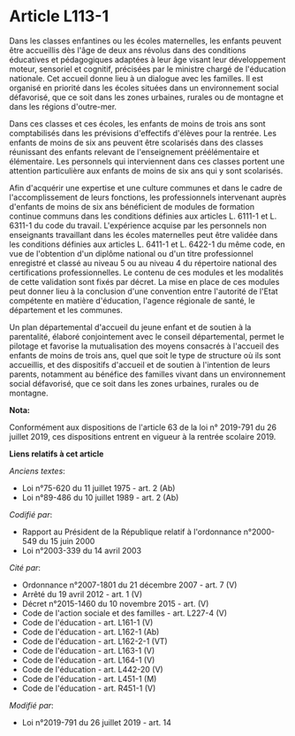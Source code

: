 # Article L113-1

Dans les classes enfantines ou les écoles maternelles, les enfants peuvent être accueillis dès l'âge de deux ans révolus dans
des conditions éducatives et pédagogiques adaptées à leur âge visant leur développement moteur, sensoriel et cognitif,
précisées par le ministre chargé de l'éducation nationale. Cet accueil donne lieu à un dialogue avec les familles. Il est
organisé en priorité dans les écoles situées dans un environnement social défavorisé, que ce soit dans les zones urbaines,
rurales ou de montagne et dans les régions d'outre-mer.

Dans ces classes et ces écoles, les enfants de moins de trois ans sont comptabilisés dans les prévisions d'effectifs d'élèves
pour la rentrée. Les enfants de moins de six ans peuvent être scolarisés dans des classes réunissant des enfants relevant de
l'enseignement préélémentaire et élémentaire. Les personnels qui interviennent dans ces classes portent une attention
particulière aux enfants de moins de six ans qui y sont scolarisés.

Afin d'acquérir une expertise et une culture communes et dans le cadre de l'accomplissement de leurs fonctions, les
professionnels intervenant auprès d'enfants de moins de six ans bénéficient de modules de formation continue communs dans les
conditions définies aux articles L. 6111-1 et L. 6311-1 du code du travail. L'expérience acquise par les personnels non
enseignants travaillant dans les écoles maternelles peut être validée dans les conditions définies aux articles L. 6411-1 et
L. 6422-1 du même code, en vue de l'obtention d'un diplôme national ou d'un titre professionnel enregistré et classé au
niveau 5 ou au niveau 4 du répertoire national des certifications professionnelles. Le contenu de ces modules et les
modalités de cette validation sont fixés par décret. La mise en place de ces modules peut donner lieu à la conclusion d'une
convention entre l'autorité de l'Etat compétente en matière d'éducation, l'agence régionale de santé, le département et les
communes.

Un plan départemental d'accueil du jeune enfant et de soutien à la parentalité, élaboré conjointement avec le conseil
départemental, permet le pilotage et favorise la mutualisation des moyens consacrés à l'accueil des enfants de moins de trois
ans, quel que soit le type de structure où ils sont accueillis, et des dispositifs d'accueil et de soutien à l'intention de
leurs parents, notamment au bénéfice des familles vivant dans un environnement social défavorisé, que ce soit dans les zones
urbaines, rurales ou de montagne.

**Nota:**

Conformément aux dispositions de l'article 63 de la loi n° 2019-791 du 26 juillet 2019, ces dispositions entrent en vigueur à
la rentrée scolaire 2019.

**Liens relatifs à cet article**

_Anciens textes_:

  - Loi n°75-620 du 11 juillet 1975 - art. 2 (Ab)
  - Loi n°89-486 du 10 juillet 1989 - art. 2 (Ab)

_Codifié par_:

  - Rapport au Président de la République relatif à l'ordonnance n°2000-549 du 15 juin 2000
  - Loi n°2003-339 du 14 avril 2003

_Cité par_:

  - Ordonnance n°2007-1801 du 21 décembre 2007 - art. 7 (V)
  - Arrêté du 19 avril 2012 - art. 1 (V)
  - Décret n°2015-1460 du 10 novembre 2015 - art. (V)
  - Code de l'action sociale et des familles - art. L227-4 (V)
  - Code de l'éducation - art. L161-1 (V)
  - Code de l'éducation - art. L162-1 (Ab)
  - Code de l'éducation - art. L162-2-1 (VT)
  - Code de l'éducation - art. L163-1 (V)
  - Code de l'éducation - art. L164-1 (V)
  - Code de l'éducation - art. L442-20 (V)
  - Code de l'éducation - art. L451-1 (M)
  - Code de l'éducation - art. R451-1 (V)

_Modifié par_:

  - Loi n°2019-791 du 26 juillet 2019 - art. 14

